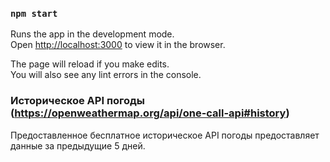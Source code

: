
### `npm start`

Runs the app in the development mode.\
Open [http://localhost:3000](http://localhost:3000) to view it in the browser.

The page will reload if you make edits.\
You will also see any lint errors in the console.


### Историческое API погоды (https://openweathermap.org/api/one-call-api#history)

Предоставленное бесплатное историческое API погоды предоставляет данные за предыдущие 5 дней.
